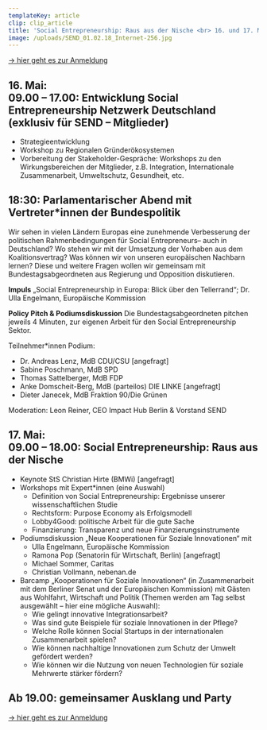 ```yaml
---
templateKey: article
clip: clip_article
title: 'Social Entrepreneurship: Raus aus der Nische <br> 16. und 17. Mai in Berlin'
image: /uploads/SEND_01.02.18_Internet-256.jpg
---
```

[→ hier geht es zur Anmeldung](https://www.eventbrite.de/e/social-entrepreneurship-raus-aus-der-nische-tickets-58867434080)

## 16. Mai: <br> 09.00 – 17.00: Entwicklung Social Entrepreneurship Netzwerk Deutschland (exklusiv für SEND – Mitglieder)

* Strategieentwicklung
* Workshop zu Regionalen Gründerökosystemen
* Vorbereitung der Stakeholder-Gespräche: Workshops zu den Wirkungsbereichen der Mitglieder, z.B. Integration, Internationale Zusammenarbeit, Umweltschutz, Gesundheit,  etc.

## 18:30: Parlamentarischer Abend mit Vertreter*innen der Bundespolitik

Wir sehen in vielen Ländern Europas eine zunehmende Verbesserung der politischen
Rahmenbedingungen für Social Entrepreneurs– auch in Deutschland? Wo stehen wir mit der
Umsetzung der Vorhaben aus dem Koalitionsvertrag? Was können wir von unseren europäischen
Nachbarn lernen? Diese und weitere Fragen wollen wir gemeinsam mit Bundestagsabgeordneten aus
Regierung und Opposition diskutieren.

**Impuls**
„Social Entrepreneurship in Europa: Blick über den Tellerrand“; Dr. Ulla Engelmann, Europäische Kommission

**Policy Pitch & Podiumsdiskussion**
Die Bundestagsabgeordneten pitchen jeweils 4 Minuten, zur eigenen Arbeit für den Social
Entrepreneurship Sektor.

Teilnehmer*innen Podium:

* Dr. Andreas Lenz, MdB CDU/CSU \[angefragt]
* Sabine Poschmann, MdB SPD
* Thomas Sattelberger, MdB FDP
* Anke Domscheit-Berg, MdB (parteilos) DIE LINKE \[angefragt]
* Dieter Janecek, MdB Fraktion 90/Die Grünen

Moderation: Leon Reiner, CEO Impact Hub Berlin & Vorstand SEND

## 17. Mai: <br> 09.00 – 18.00: Social Entrepreneurship: Raus aus der Nische

* Keynote StS Christian Hirte (BMWi) \[angefragt]
* Workshops mit Expert*innen (eine Auswahl)
  * Definition von Social Entrepreneurship: Ergebnisse unserer wissenschaftlichen Studie
  * Rechtsform: Purpose Economy als Erfolgsmodell
  * Lobby4Good: politische Arbeit für die gute Sache
  * Finanzierung: Transparenz und neue Finanzierungsinstrumente
* Podiumsdiskussion „Neue Kooperationen für Soziale Innovationen“ mit
  * Ulla Engelmann, Europäische Kommission
  * Ramona Pop (Senatorin für Wirtschaft, Berlin) \[angefragt]
  * Michael Sommer, Caritas
  * Christian Vollmann, nebenan.de
* Barcamp „Kooperationen für Soziale Innovationen“ (in Zusammenarbeit mit dem Berliner
  Senat und der Europäischen Kommission) mit Gästen aus Wohlfahrt, Wirtschaft und Politik
  (Themen werden am Tag selbst ausgewählt – hier eine mögliche Auswahl):
  * Wie gelingt innovative Integrationsarbeit?
  * Was sind gute Beispiele für soziale Innovationen in der Pflege?
  * Welche Rolle können Social Startups in der internationalen Zusammenarbeit spielen?
  * Wie können nachhaltige Innovationen zum Schutz der Umwelt gefördert werden?
  * Wie können wir die Nutzung von neuen Technologien für soziale Mehrwerte stärker
    fördern?

## Ab 19.00: gemeinsamer Ausklang und Party

[→ hier geht es zur Anmeldung](https://www.eventbrite.de/e/social-entrepreneurship-raus-aus-der-nische-tickets-58867434080)
